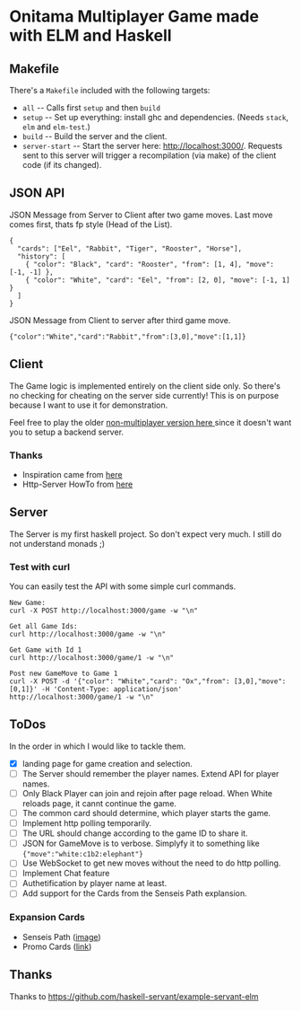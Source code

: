 # Onitama Multiplayer Game made with ELM and Haskell

## Makefile
There's a `Makefile` included with the following targets:

- `all`   -- Calls first `setup` and then `build`
- `setup` -- Set up everything: install ghc and dependencies. (Needs `stack`, `elm`
  and `elm-test`.)
- `build` -- Build the server and the client.
- `server-start` -- Start the server here: <http://localhost:3000/>. Requests sent
  to this server will trigger a recompilation (via make) of the client code (if its changed).

## JSON API
JSON Message from Server to Client after two game moves. Last move comes first, thats fp style (Head of the List).
```
{
  "cards": ["Eel", "Rabbit", "Tiger", "Rooster", "Horse"],
  "history": [
    { "color": "Black", "card": "Rooster", "from": [1, 4], "move": [-1, -1] },
    { "color": "White", "card": "Eel", "from": [2, 0], "move": [-1, 1] }
  ]
}
```

JSON Message from Client to server after third game move.
```
{"color":"White","card":"Rabbit","from":[3,0],"move":[1,1]}
```


## Client
The Game logic is implemented entirely on the client side only.
So there's no checking for cheating on the server side currently!
This is on purpose because I want to use it for demonstration.

Feel free to play the older [non-multiplayer version here ](https://tasm-devil.github.io/Onitama/) since it doesn't want you to setup a backend server.

### Thanks
- Inspiration came from [here](http://onitama.lannysport.net/)
- Http-Server HowTo from [here](https://elmprogramming.com/decoding-json-part-1.html)

## Server
The Server is my first haskell project. So don't expect very much. I still do not understand monads ;)

### Test with curl

You can easily test the API with some simple curl commands.

```
New Game:
curl -X POST http://localhost:3000/game -w "\n"

Get all Game Ids:
curl http://localhost:3000/game -w "\n"

Get Game with Id 1
curl http://localhost:3000/game/1 -w "\n"

Post new GameMove to Game 1
curl -X POST -d '{"color": "White","card": "Ox","from": [3,0],"move": [0,1]}' -H 'Content-Type: application/json' http://localhost:3000/game/1 -w "\n"
```

## ToDos
In the order in which I would like to tackle them.

- [x] landing page for game creation and selection.
- [ ] The Server should remember the player names. Extend API for player names.
- [ ] Only Black Player can join and rejoin after page reload. When White reloads page, it cannt continue the game.
- [ ] The common card should determine, which player starts the game.
- [ ] Implement http polling temporarily.
- [ ] The URL should change according to the game ID to share it.
- [ ] JSON for GameMove is to verbose. Simplyfy it to something like `{"move":"white:c1b2:elephant"}`
- [ ] Use WebSocket to get new moves without the need to do http polling.
- [ ] Implement Chat feature
- [ ] Authetification by player name at least.
- [ ] Add support for the Cards from the Senseis Path explansion.

### Expansion Cards

- Senseis Path ([image](https://www.gadgetsville.store/wp-content/uploads/2017/12/16096-c.jpg))
- Promo Cards ([link](https://www.arcanewonders.com/product/onitama-promo-cards/))

## Thanks
Thanks to <https://github.com/haskell-servant/example-servant-elm>
